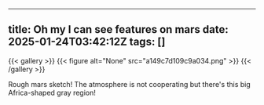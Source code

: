 
---
title: Oh my I can see features on mars
date: 2025-01-24T03:42:12Z
tags: []
---

{{< gallery >}}
{{< figure alt="None" src="a149c7d109c9a034.png" >}}
{{< /gallery >}}

Rough mars sketch! The atmosphere is not cooperating but there's this big Africa-shaped gray region!
